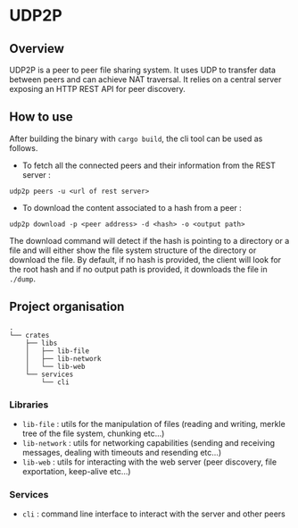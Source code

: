 # UDP2P

## Overview

UDP2P is a peer to peer file sharing system. It uses UDP to transfer data between peers and can achieve NAT traversal. It relies on a central server exposing an HTTP REST API for peer discovery.

## How to use

After building the binary with `cargo build`, the cli tool can be used as follows.

- To fetch all the connected peers and their information from the REST server :
```
udp2p peers -u <url of rest server>
```

- To download the content associated to a hash from a peer :
```
udp2p download -p <peer address> -d <hash> -o <output path>
```

The download command will detect if the hash is pointing to a directory or a file and will either show the file system structure of the directory or download the file. By default, if no hash is provided, the client will look for the root hash and if no output path is provided, it downloads the file in `./dump`.

## Project organisation

```
.
└── crates
    ├── libs
    │   ├── lib-file
    │   ├── lib-network
    │   └── lib-web
    └── services
        └── cli
```

### Libraries

- `lib-file` : utils for the manipulation of files (reading and writing, merkle tree of the file system, chunking etc...)
- `lib-network` : utils for networking capabilities (sending and receiving messages, dealing with timeouts and resending etc...)
- `lib-web` : utils for interacting with the web server (peer discovery, file exportation, keep-alive etc...)

### Services

- `cli` : command line interface to interact with the server and other peers
